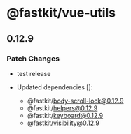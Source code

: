 # @fastkit/vue-utils

## 0.12.9

### Patch Changes

- test release

- Updated dependencies []:
  - @fastkit/body-scroll-lock@0.12.9
  - @fastkit/helpers@0.12.9
  - @fastkit/keyboard@0.12.9
  - @fastkit/visibility@0.12.9

